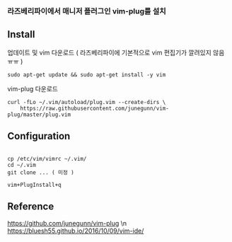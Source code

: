 ### 라즈베리파이에서 매니저 플러그인 vim-plug를 설치

## Install

업데이트 및 vim 다운로드 ( 라즈베리파이에 기본적으로 vim 편집기가 깔려있지 않음 ㅠㅠ )

```
sudo apt-get update && sudo apt-get install -y vim
```

vim-plug 다운로드

```
curl -fLo ~/.vim/autoload/plug.vim --create-dirs \
    https://raw.githubusercontent.com/junegunn/vim-plug/master/plug.vim
```

## Configuration

```

cp /etc/vim/vimrc ~/.vim/
cd ~/.vim
git clone ... ( 미정 )

vim+PlugInstall+q

```


## Reference
https://github.com/junegunn/vim-plug  \n
https://bluesh55.github.io/2016/10/09/vim-ide/
